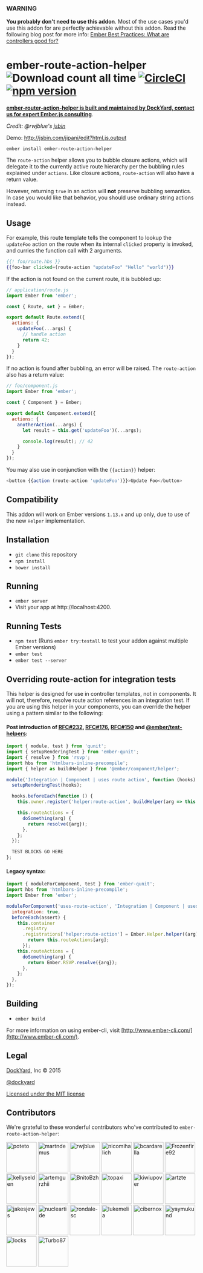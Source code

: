 ### WARNING
__You probably don't need to use this addon__. Most of the use cases you'd use this addon for are perfectly achievable without this addon. Read the following blog post for more info:
[Ember Best Practices: What are controllers good for?](https://dockyard.com/blog/2017/06/16/ember-best-practices-what-are-controllers-good-for)

# ember-route-action-helper ![Download count all time](https://img.shields.io/npm/dt/ember-route-action-helper.svg) [![CircleCI](https://circleci.com/gh/DockYard/ember-route-action-helper.svg?style=shield)](https://circleci.com/gh/DockYard/ember-route-action-helper) [![npm version](https://badge.fury.io/js/ember-route-action-helper.svg)](https://badge.fury.io/js/ember-route-action-helper)

**[ember-router-action-helper is built and maintained by DockYard, contact us for expert Ember.js consulting](https://dockyard.com/ember-consulting)**.

*Credit: @rwjblue's [jsbin](http://jsbin.com/jipani/edit?html,js,output)*

Demo: http://jsbin.com/jipani/edit?html,js,output

```no-highlight
ember install ember-route-action-helper
```

The `route-action` helper allows you to bubble closure actions, which will delegate it to the currently active route hierarchy per the bubbling rules explained under `actions`. Like closure actions, `route-action` will also have a return value.

However, returning `true` in an action will **not** preserve bubbling semantics. In case you would like that behavior, you should use ordinary string actions instead.

## Usage

For example, this route template tells the component to lookup the `updateFoo` action on the route when its internal `clicked` property is invoked, and curries the function call with 2 arguments.

```hbs
{{! foo/route.hbs }}
{{foo-bar clicked=(route-action "updateFoo" "Hello" "world")}}
```

If the action is not found on the current route, it is bubbled up:

```js
// application/route.js
import Ember from 'ember';

const { Route, set } = Ember;

export default Route.extend({
  actions: {
    updateFoo(...args) {
      // handle action
      return 42;
    }
  }
});
```

If no action is found after bubbling, an error will be raised. The `route-action` also has a return value:

```js
// foo/component.js
import Ember from 'ember';

const { Component } = Ember;

export default Component.extend({
  actions: {
    anotherAction(...args) {
      let result = this.get('updateFoo')(...args);

      console.log(result); // 42
    }
  }
});
```

You may also use in conjunction with the `{{action}}` helper:

```js
<button {{action (route-action 'updateFoo')}}>Update Foo</button>
```

## Compatibility

This addon will work on Ember versions `1.13.x` and up only, due to use of the new `Helper` implementation.

## Installation

* `git clone` this repository
* `npm install`
* `bower install`

## Running

* `ember server`
* Visit your app at http://localhost:4200.

## Running Tests

* `npm test` (Runs `ember try:testall` to test your addon against multiple Ember versions)
* `ember test`
* `ember test --server`

## Overriding route-action for integration tests

This helper is designed for use in controller templates, not in
components. It will not, therefore, resolve route action references
in an integration test. If you are using this helper in your components,
you can override the helper using a pattern similar to the following:

#### Post introduction of [RFC#232](https://github.com/emberjs/rfcs/blob/master/text/0232-simplify-qunit-testing-api.md), [RFC#176](https://github.com/emberjs/rfcs/blob/master/text/0176-javascript-module-api.md), [RFC#150](https://github.com/emberjs/rfcs/blob/master/text/0150-factory-for.md) and [@ember/test-helpers](https://github.com/emberjs/ember-test-helpers#readme):

```js
import { module, test } from 'qunit';
import { setupRenderingTest } from 'ember-qunit';
import { resolve } from 'rsvp';
import hbs from 'htmlbars-inline-precompile';
import { helper as buildHelper } from '@ember/component/helper';

module('Integration | Component | uses route action', function (hooks) {
  setupRenderingTest(hooks);

  hooks.beforeEach(function () {
    this.owner.register('helper:route-action', buildHelper(arg => this.routeActions[arg]));

    this.routeActions = {
      doSomething(arg) {
        return resolve({arg});
      },
    };
  });

  TEST BLOCKS GO HERE
};
```

#### Legacy syntax:

```js
import { moduleForComponent, test } from 'ember-qunit';
import hbs from 'htmlbars-inline-precompile';
import Ember from 'ember';

moduleForComponent('uses-route-action', 'Integration | Component | uses route action', {
  integration: true,
  beforeEach(assert) {
    this.container
      .registry
      .registrations['helper:route-action'] = Ember.Helper.helper((arg) => {
        return this.routeActions[arg];
      });
    this.routeActions = {
      doSomething(arg) {
        return Ember.RSVP.resolve({arg});
      },
    };
  },
});
```

## Building

* `ember build`

For more information on using ember-cli, visit [http://www.ember-cli.com/](http://www.ember-cli.com/).

## Legal

[DockYard](http://dockyard.com/ember-consulting), Inc &copy; 2015

[@dockyard](http://twitter.com/dockyard)

[Licensed under the MIT license](http://www.opensource.org/licenses/mit-license.php)

## Contributors

We're grateful to these wonderful contributors who've contributed to `ember-route-action-helper`:

[//]: contributor-faces
<a href="https://github.com/poteto"><img src="https://avatars0.githubusercontent.com/u/1390709?v=4" title="poteto" width="80" height="80"></a>
<a href="https://github.com/martndemus"><img src="https://avatars2.githubusercontent.com/u/903637?v=4" title="martndemus" width="80" height="80"></a>
<a href="https://github.com/rwjblue"><img src="https://avatars0.githubusercontent.com/u/12637?v=4" title="rwjblue" width="80" height="80"></a>
<a href="https://github.com/nicomihalich"><img src="https://avatars0.githubusercontent.com/u/748245?v=4" title="nicomihalich" width="80" height="80"></a>
<a href="https://github.com/bcardarella"><img src="https://avatars0.githubusercontent.com/u/18524?v=4" title="bcardarella" width="80" height="80"></a>
<a href="https://github.com/Frozenfire92"><img src="https://avatars0.githubusercontent.com/u/5893112?v=4" title="Frozenfire92" width="80" height="80"></a>
<a href="https://github.com/kellyselden"><img src="https://avatars1.githubusercontent.com/u/602423?v=4" title="kellyselden" width="80" height="80"></a>
<a href="https://github.com/artemgurzhii"><img src="https://avatars2.githubusercontent.com/u/13109164?v=4" title="artemgurzhii" width="80" height="80"></a>
<a href="https://github.com/BnitoBzh"><img src="https://avatars0.githubusercontent.com/u/2962152?v=4" title="BnitoBzh" width="80" height="80"></a>
<a href="https://github.com/topaxi"><img src="https://avatars0.githubusercontent.com/u/213788?v=4" title="topaxi" width="80" height="80"></a>
<a href="https://github.com/kiwiupover"><img src="https://avatars3.githubusercontent.com/u/647691?v=4" title="kiwiupover" width="80" height="80"></a>
<a href="https://github.com/artzte"><img src="https://avatars1.githubusercontent.com/u/11142?v=4" title="artzte" width="80" height="80"></a>
<a href="https://github.com/jakesjews"><img src="https://avatars1.githubusercontent.com/u/481412?v=4" title="jakesjews" width="80" height="80"></a>
<a href="https://github.com/nucleartide"><img src="https://avatars3.githubusercontent.com/u/914228?v=4" title="nucleartide" width="80" height="80"></a>
<a href="https://github.com/rondale-sc"><img src="https://avatars0.githubusercontent.com/u/75710?v=4" title="rondale-sc" width="80" height="80"></a>
<a href="https://github.com/lukemelia"><img src="https://avatars2.githubusercontent.com/u/353?v=4" title="lukemelia" width="80" height="80"></a>
<a href="https://github.com/cibernox"><img src="https://avatars2.githubusercontent.com/u/265339?v=4" title="cibernox" width="80" height="80"></a>
<a href="https://github.com/yaymukund"><img src="https://avatars0.githubusercontent.com/u/590450?v=4" title="yaymukund" width="80" height="80"></a>
<a href="https://github.com/locks"><img src="https://avatars1.githubusercontent.com/u/32344?v=4" title="locks" width="80" height="80"></a>
<a href="https://github.com/Turbo87"><img src="https://avatars2.githubusercontent.com/u/141300?v=4" title="Turbo87" width="80" height="80"></a>

[//]: contributor-faces
